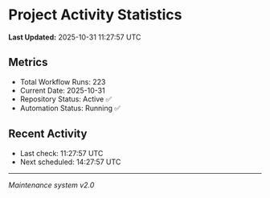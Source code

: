 # Project Activity Statistics

**Last Updated:** 2025-10-31 11:27:57 UTC

## Metrics
- Total Workflow Runs: 223
- Current Date: 2025-10-31
- Repository Status: Active ✅
- Automation Status: Running ✅

## Recent Activity
- Last check: 11:27:57 UTC
- Next scheduled: 14:27:57 UTC

---
*Maintenance system v2.0*
